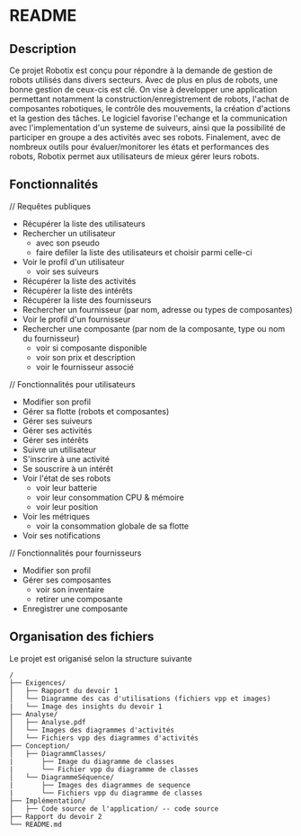 # README

## Description

Ce projet Robotix est conçu pour répondre à la demande de gestion de robots utilisés dans divers secteurs. Avec de plus en plus de robots, une bonne gestion de ceux-cis est clé.
On vise à developper une application permettant notamment la construction/enregistrement de robots, l'achat de composantes robotiques, le contrôle des mouvements, la création d'actions et la gestion des tâches. 
Le logiciel favorise l'echange et la communication avec l'implementation d'un systeme de suiveurs, ainsi que la possibilité de participer en groupe a des activités avec ses robots.
Finalement, avec de nombreux outils pour évaluer/monitorer les états et performances des robots, Robotix permet aux utilisateurs de mieux gérer leurs robots.

## Fonctionnalités

// Requêtes publiques
  - Récupérer la liste des utilisateurs
  - Rechercher un utilisateur
    - avec son pseudo
    - faire defiler la liste des utilisateurs et choisir parmi celle-ci
  - Voir le profil d'un utilisateur
    - voir ses suiveurs
  - Récupérer la liste des activités
  - Récupérer la liste des intérêts
  - Récupérer la liste des fournisseurs
  - Rechercher un fournisseur (par nom, adresse ou types de composantes)
  - Voir le profil d'un fournisseur
  - Rechercher une composante (par nom de la composante, type ou nom du fournisseur)
    - voir si composante disponible
    - voir son prix et description
    - voir le fournisseur associé

// Fonctionnalités pour utilisateurs
  - Modifier son profil
  - Gérer sa flotte (robots et composantes)
  - Gérer ses suiveurs
  - Gérer ses activités
  - Gérer ses intérêts
  - Suivre un utilisateur
  - S'inscrire à une activité
  - Se souscrire à un intérêt
  - Voir l'état de ses robots
    - voir leur batterie
    - voir leur consommation CPU & mémoire
    - voir leur position
  - Voir les métriques
    - voir la consommation globale de sa flotte
  - Voir ses notifications

// Fonctionnalités pour fournisseurs
  - Modifier son profil
  - Gérer ses composantes
    - voir son inventaire
    - retirer une composante
  - Enregistrer une composante


## Organisation des fichiers

Le projet est origanisé selon la structure suivante

```
/ 
├── Exigences/
│   ├── Rapport du devoir 1
│   └── Diagramme des cas d'utilisations (fichiers vpp et images)
|   └── Image des insights du devoir 1
├── Analyse/
│   ├── Analyse.pdf
│   └── Images des diagrammes d'activités
│   └── Fichiers vpp des diagrammes d'activités
├── Conception/
│   ├── DiagrammClasses/
|       ├── Image du diagramme de classes
|       └── Fichier vpp du diagramme de classes
│   └── DiagrammeSéquence/
|       ├── Images des diagrammes de sequence
|       └── Fichiers vpp du diagramme de classes
├── Implémentation/
│   ├── Code source de l'application/ -- code source
├── Rapport du devoir 2
└── README.md
```

